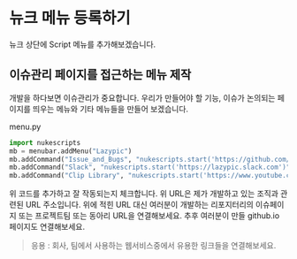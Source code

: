 # 뉴크 메뉴 등록하기

뉴크 상단에 Script 메뉴를 추가해보겠습니다.

## 이슈관리 페이지를 접근하는 메뉴 제작
개발을 하다보면 이슈관리가 중요합니다.
우리가 만들어야 할 기능, 이슈가 논의되는 페이지를 띄우는 메뉴와 기타 메뉴들을 만들어 보겠습니다.

menu.py
```python
import nukescripts
mb = menubar.addMenu("Lazypic")
mb.addCommand("Issue_and_Bugs", "nukescripts.start('https://github.com/lazypic/nuke/issues')")
mb.addCommand("Slack", "nukescripts.start('https://lazypic.slack.com')")
mb.addCommand("Clip Library", "nukescripts.start('https://www.youtube.com/channel/UC0L_YtB4PWSkOwp2m9587MA/playlists?view_as=subscriber')")
```

위 코드를 추가하고 잘 작동되는지 체크합니다.
위 URL은 제가 개발하고 있는 조직과 관련된 URL 주소입니다.
위에 적힌 URL 대신 여러분이 개발하는 리포지터리의 이슈페이지 또는 프로젝트팀 또는 동아리 URL을 연결해보세요.
추후 여러분이 만들 github.io 페이지도 연결해보세요.

> 응용 : 회사, 팀에서 사용하는 웹서비스중에서 유용한 링크들을 연결해보세요.
